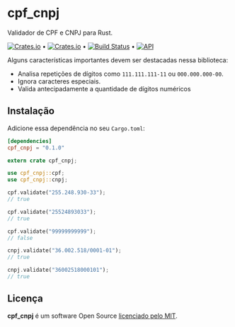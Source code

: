 # cpf_cnpj

Validador de CPF e CNPJ para Rust.

[![Crates.io](https://img.shields.io/crates/v/cpf_cnpj)](https://crates.io/crates/cpf_cnpj) &bull; [![Crates.io](https://img.shields.io/crates/l/cpf_cnpj)](https://github.com/andrelmlins/cpf_cnpj/blob/master/LICENSE) &bull; [![Build Status](https://travis-ci.com/andrelmlins/cpf_cnpj.svg?branch=master)](https://travis-ci.com/andrelmlins/cpf_cnpj) &bull; [![API](https://docs.rs/cpf_cnpj/badge.svg)](https://docs.rs/cpf_cnpj)

Alguns características importantes devem ser destacadas nessa biblioteca:

- Analisa repetições de dígitos como `111.111.111-11` ou `000.000.000-00`.
- Ignora caracteres especiais.
- Valida antecipadamente a quantidade de dígitos numéricos

## Instalação

Adicione essa dependência no seu `Cargo.toml`:

```toml
[dependencies]
cpf_cnpj = "0.1.0"
```

```rust
extern crate cpf_cnpj;

use cpf_cnpj::cpf;
use cpf_cnpj::cnpj;

cpf.validate("255.248.930-33");
// true

cpf.validate("25524893033");
// true

cpf.validate("99999999999");
// false

cnpj.validate("36.002.518/0001-01");
// true

cnpj.validate("36002518000101");
// true
```

## Licença

**cpf_cnpj** é um software Open Source [licenciado pelo MIT](https://github.com/andrelmlins/cpf_cnpj/blob/master/LICENSE).
